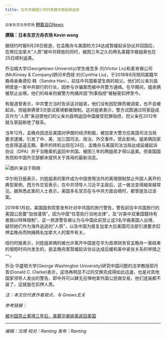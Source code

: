 ```yaml
---
title: 在中共被困三年的美籍华裔姐弟返家
---
```

`日本东京方舟农场` [轉載自GNews](https://gnews.org/zh-hans/1562448/)

**撰稿：日本东京方舟农场 Kevin wang**

据纽约时报9月28日报道，在孟晚舟与美国检方24达成暂缓起诉协议并回国后，在两位加拿大“人质”被中共释放的同时，被困三年之久的两名美籍华裔姐弟也在25日顺利返美。

乔治城大学(Georgetown University)学生维克多·刘(Victor Liu)和麦肯锡公司(McKinsey & Company)顾问辛西娅·刘(Cynthia Liu)，于2018年6月陪同美籍华裔母亲桑德拉·韩（Sandra Han），前往中共国看望生病的祖父。他们的父亲刘昌明曾是一家中共银行的行长，因参与诈骗案而被中共警方通缉。在华期间，姐弟俩被禁止出境，他们的母亲则被警方拘捕并因“刑事指控”被秘密扣押至今。

有报道曾表示，中共警方当时告诉这对姐弟，他们没有因犯罪而被调查，也不会被起诉。但姐弟俩曾3次尝试离境都被限制。这对姐弟表示，警方试图通过将家庭成员作为“人质”来迫使他们的父亲刘昌明返回中国接受犯罪指控，但父亲在2012年就与家庭断绝了联系。

当年12月，孟晚舟因违反美国对伊朗的经济制裁，被加拿大警方应美国司法当局要求逮捕，引发了中、美、加三国司法、政治、外交事件。受此影响，姐弟俩回家也变得遥遥无期。事件的转机出现在24日，孟晚舟与美国司法当局达成延缓起诉协议（DPA）并于当晚乘机返回中共国，被困三年的两姐弟才得以返美。但美国国务院和中国外交部都未提供关于其母的最新消息。

![](https://assets.gnews.org/wp-content/uploads/2021/09/27dc-china-siblings-master1050.jpg)图片来自于网络

华尔街日报表示，刘姓姐弟的案件成为中国使用法外的离境限制禁止外国人离开的典型案例。西方外交官表示，在中共领导人习近平主政后，这一做法变得越来越常见。据熟悉此案的人士表示，美国多名官员在与中共方面会晤时，都曾提及过该案。

2019年1月初，美国国务院曾发布针对中共国的旅行警告，警告前往中共国旅行的美国公民要“加倍谨慎”，因为中国“任意执行当地法律”，及“对美中双重国籍持有者施以特殊限制”。这一旅游警告被认为与中国此前禁止这3名华裔美国人出境，疑将她们作为海外追逃的“人质”，以及中国为报复加拿大应美国司法部引渡要求扣押孟晚舟而拘捕两名加拿大人的案件有关。

纽约时报表示，刘姓姐弟俩的被允许离开中国是在华为首席财务官孟晚舟一案结束的很短时间内发生的，是孟晚舟案暂缓起诉协议达成后缓和美中紧张关系的举措之一。

乔治·华盛顿大学(George Washington University)研究中国问题的法学教授郭丹青(Donald C. Clarke)表示，这场再明显不过的交换完成得如此迅速，也是对其他国家领导人发出的警告，即中共可以肆无忌惮地拿外国公民做交易，他们连装都不装了，这就是在扣押人质。

*注：本文仅代表作者观点，与 Gnews无关*

*参考链接：*

[被中国禁止离境三年后，美籍华裔姐弟返回美国](https://cn.nytimes.com/usa/20210928/china-americans-released/)

* * *

*编辑：文顺 校对：Ranting 发布：Ranting*
